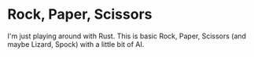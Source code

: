 # Rock, Paper, Scissors

I'm just playing around with Rust.  This is basic Rock, Paper, Scissors (and maybe Lizard, Spock) with a little bit of AI.
